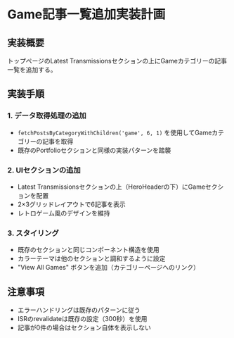 # Game記事一覧追加実装計画

## 実装概要

トップページのLatest Transmissionsセクションの上にGameカテゴリーの記事一覧を追加する。

## 実装手順

### 1. データ取得処理の追加

- `fetchPostsByCategoryWithChildren('game', 6, 1)` を使用してGameカテゴリーの記事を取得
- 既存のPortfolioセクションと同様の実装パターンを踏襲

### 2. UIセクションの追加

- Latest Transmissionsセクションの上（HeroHeaderの下）にGameセクションを配置
- 2×3グリッドレイアウトで6記事を表示
- レトロゲーム風のデザインを維持

### 3. スタイリング

- 既存のセクションと同じコンポーネント構造を使用
- カラーテーマは他のセクションと調和するように設定
- "View All Games" ボタンを追加（カテゴリーページへのリンク）

## 注意事項

- エラーハンドリングは既存のパターンに従う
- ISRのrevalidateは既存の設定（300秒）を使用
- 記事が0件の場合はセクション自体を表示しない
